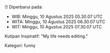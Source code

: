 ⏰ Diperbarui pada:
- WIB: Minggu, 10 Agustus 2025 05.30.07 UTC
- WITA: Minggu, 10 Agustus 2025 06.30.07 UTC
- WIT: Minggu, 10 Agustus 2025 07.30.07 UTC

Kutipan Inspiratif:
"My life needs editing."


Kategori: funny

